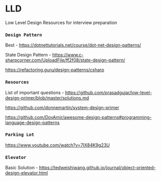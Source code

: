 # LLD
Low Level Design Resources for interview preparation

### `Design Pattern`

Best - https://dotnettutorials.net/course/dot-net-design-patterns/

State Design Pattern - https://www.c-sharpcorner.com/UploadFile/ff2f08/state-design-pattern/

https://refactoring.guru/design-patterns/csharp

### `Resources` 

List of important questions - https://github.com/prasadgujar/low-level-design-primer/blob/master/solutions.md

https://github.com/donnemartin/system-design-primer

https://github.com/DovAmir/awesome-design-patterns#programming-language-design-patterns


### `Parking Lot`

https://www.youtube.com/watch?v=7IX84K9g23U


### `Elevator`

Basic Solution - https://tedweishiwang.github.io/journal/object-oriented-design-elevator.html 
